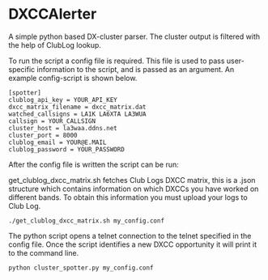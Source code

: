 # DXCCAlerter
A simple python based DX-cluster parser. The cluster output is filtered with the help of ClubLog lookup.

To run the script a config file is required. This file is used to pass user-specific information to the script, and is passed as an argument. An example config-script is shown below.

```
[spotter]
clublog_api_key = YOUR_API_KEY
dxcc_matrix_filename = dxcc_matrix.dat
watched_callsigns = LA1K LA6XTA LA3WUA
callsign = YOUR_CALLSIGN
cluster_host = la3waa.ddns.net
cluster_port = 8000
clublog_email = YOUR@E.MAIL
clublog_password = YOUR_PASSWORD
```

After the config file is written the script can be run:

get_clublog_dxcc_matrix.sh fetches Club Logs DXCC matrix, this is a .json structure which contains information on which DXCCs you have worked on different bands. To obtain this information you must upload your logs to Club Log.

```
./get_clublog_dxcc_matrix.sh my_config.conf

```
The python script opens a telnet connection to the telnet specified in the config file. Once the script identifies a new DXCC opportunity it will print it to the command line. 

```
python cluster_spotter.py my_config.conf

```
